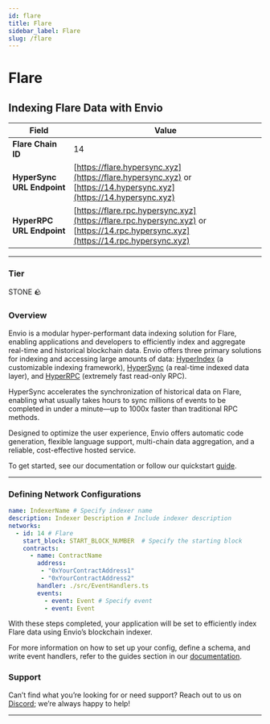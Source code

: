 ```yaml
---
id: flare
title: Flare
sidebar_label: Flare
slug: /flare
---
```


# Flare

## Indexing Flare Data with Envio

| **Field**                     | **Value**                                                                                          |
|-------------------------------|----------------------------------------------------------------------------------------------------|
| **Flare Chain ID**     | 14                                                                                            |
| **HyperSync URL Endpoint**    | [https://flare.hypersync.xyz](https://flare.hypersync.xyz) or [https://14.hypersync.xyz](https://14.hypersync.xyz) |
| **HyperRPC URL Endpoint**     | [https://flare.rpc.hypersync.xyz](https://flare.rpc.hypersync.xyz) or [https://14.rpc.hypersync.xyz](https://14.rpc.hypersync.xyz) |

---

### Tier

STONE 🪨

### Overview

Envio is a modular hyper-performant data indexing solution for Flare, enabling applications and developers to efficiently index and aggregate real-time and historical blockchain data. Envio offers three primary solutions for indexing and accessing large amounts of data: [HyperIndex](/docs/HyperIndex/overview) (a customizable indexing framework), [HyperSync](/docs/HyperSync/overview) (a real-time indexed data layer), and [HyperRPC](/docs/HyperSync/overview-hyperrpc) (extremely fast read-only RPC).

HyperSync accelerates the synchronization of historical data on Flare, enabling what usually takes hours to sync millions of events to be completed in under a minute—up to 1000x faster than traditional RPC methods.

Designed to optimize the user experience, Envio offers automatic code generation, flexible language support, multi-chain data aggregation, and a reliable, cost-effective hosted service.

To get started, see our documentation or follow our quickstart [guide](/docs/HyperIndex/contract-import).

---

### Defining Network Configurations

```yaml
name: IndexerName # Specify indexer name
description: Indexer Description # Include indexer description
networks:
  - id: 14 # Flare  
    start_block: START_BLOCK_NUMBER  # Specify the starting block
    contracts:
      - name: ContractName
        address:
         - "0xYourContractAddress1"
         - "0xYourContractAddress2"
        handler: ./src/EventHandlers.ts
        events:
          - event: Event # Specify event
          - event: Event
```

With these steps completed, your application will be set to efficiently index Flare data using Envio’s blockchain indexer.

For more information on how to set up your config, define a schema, and write event handlers, refer to the guides section in our [documentation](/docs/HyperIndex/configuration-file).

### Support

Can’t find what you’re looking for or need support? Reach out to us on [Discord](https://discord.com/invite/Q9qt8gZ2fX); we’re always happy to help!

---

